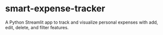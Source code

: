 # smart-expense-tracker
A Python Streamlit app to track and visualize personal expenses with add, edit, delete, and filter features.
